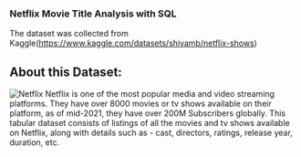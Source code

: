 ### Netflix Movie Title Analysis with SQL
The dataset was collected from Kaggle(https://www.kaggle.com/datasets/shivamb/netflix-shows)

## About this Dataset: 
![Netflix](https://github.com/liyanse/Analytyics-Engineer/assets/91662935/6f18c339-e760-431a-92dd-70259020bfb2)
Netflix is one of the most popular media and video streaming platforms. They have over 8000 movies or tv shows available on their platform, as of mid-2021, they have over 200M Subscribers globally. This tabular dataset consists of listings of all the movies and tv shows available on Netflix, along with details such as - cast, directors, ratings, release year, duration, etc.
